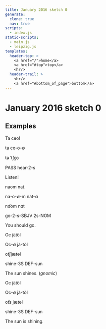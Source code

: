 ```yaml
---
title: January 2016 sketch 0
generate:
  clone: true
  nav: true
scripts:
  - index.js
static-scripts:
  - main.js
  - leipzig.js
templates:
  header-top: >
    <a href="/">home</a>
    <a href="#top">top</a>
    <hr/>
  header-trail: >
    <hr/>
    <a href="#bottom_of_page">bottom</a>
---
```


# January 2016 sketch 0

## Examples

<div data-gloss>
  <p>Ta ceo!</p>
  <p>ta ce-o-∅</p>
  <p>tə ˈtʃɛ̯o</p>
  <p>PASS hear-2-s</p>
  <p>Listen!</p>
</div>
<div data-gloss>
  <p>naom nat.</p>
  <p>na-o-∅-m nat-∅</p>
  <p>nɑ͡om nɑt</p>
  <p>go-2-s-SBJV 2s-NOM</p>
  <p>You should go.</p>
</div>
<div data-gloss>
  <p>Oc jätöl</p>
  <p>Oc-∅ jä-töl</p>
  <p>ot͡ʃjætɵl</p>
  <p>shine-3S DEF-sun</p>
  <p>The sun shines. (<em>gnomic</em>)</p>
</div>
<div data-gloss>
  <p>Oc jätöl</p>
  <p>Oc-∅ jä-töl</p>
  <p>ot͡s jætɵl</p>
  <p>shine-3S DEF-sun</p>
  <p>The sun is shining.</p>
</div>
<!--
<div data-gloss>
  <p></p>
  <p></p>
  <p></p>
  <p></p>
  <p></p>
</div>
-->